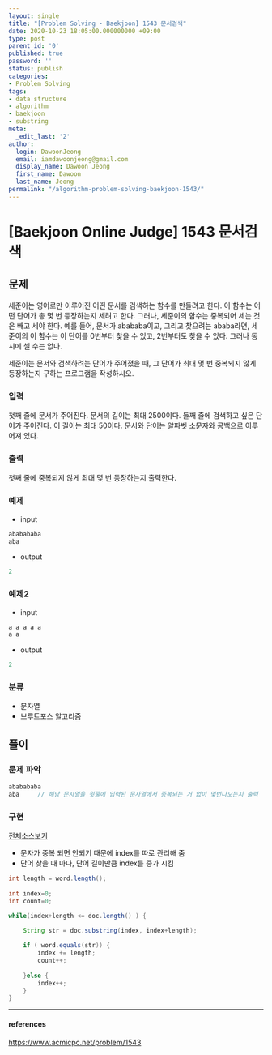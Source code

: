 ```yaml
---
layout: single
title: "[Problem Solving - Baekjoon] 1543 문서검색"
date: 2020-10-23 18:05:00.000000000 +09:00
type: post
parent_id: '0'
published: true
password: ''
status: publish
categories:
- Problem Solving
tags:
- data structure
- algorithm
- baekjoon
- substring
meta:
  _edit_last: '2'
author:
  login: DawoonJeong
  email: iamdawoonjeong@gmail.com
  display_name: Dawoon Jeong
  first_name: Dawoon
  last_name: Jeong
permalink: "/algorithm-problem-solving-baekjoon-1543/"
---
```

# [Baekjoon Online Judge] 1543 문서검색

## 문제
세준이는 영어로만 이루어진 어떤 문서를 검색하는 함수를 만들려고 한다. 이 함수는 어떤 단어가 총 몇 번 등장하는지 세려고 한다. 그러나, 세준이의 함수는 중복되어 세는 것은 빼고 세야 한다. 예를 들어, 문서가 abababa이고, 그리고 찾으려는 ababa라면, 세준이의 이 함수는 이 단어를 0번부터 찾을 수 있고, 2번부터도 찾을 수 있다. 그러나 동시에 셀 수는 없다.

세준이는 문서와 검색하려는 단어가 주어졌을 때, 그 단어가 최대 몇 번 중복되지 않게 등장하는지 구하는 프로그램을 작성하시오.

### 입력
첫째 줄에 문서가 주어진다. 문서의 길이는 최대 2500이다. 둘째 줄에 검색하고 싶은 단어가 주어진다. 이 길이는 최대 50이다. 문서와 단어는 알파벳 소문자와 공백으로 이루어져 있다.

### 출력
첫째 줄에 중복되지 않게 최대 몇 번 등장하는지 출력한다.


### 예제

- input

```java
ababababa
aba
```

- output

```java
2
```


### 예제2

- input

```java
a a a a a
a a
```

- output

```java
2
```


### 분류
- 문자열
- 브루트포스 알고리즘


## 풀이

### 문제 파악

```java
ababababa
aba     // 해당 문자열을 윗줄에 입력된 문자열에서 중복되는 거 없이 몇번나오는지 출력
```

### 구현

[전체소스보기](https://github.com/iamdawoonjeong/java-datastructure-algorithm/blob/master/java-algorithm-problem-solving/src/baekjoon/documentSearch1543/Main.java)

- 문자가 중복 되면 안되기 때문에 index를 따로 관리해 줌
- 단어 찾을 때 마다, 단어 길이만큼 index를 증가 시킴
 
```java
int length = word.length();
            
int index=0;
int count=0;

while(index+length <= doc.length() ) {
    
    String str = doc.substring(index, index+length);

    if ( word.equals(str)) {
        index += length;
        count++;
        
    }else {
        index++;
    }
}          
```

---

#### references
<https://www.acmicpc.net/problem/1543>
